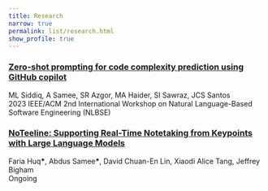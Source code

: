```yaml
---
title: Research
narrow: true
permalink: list/research.html
show_profile: true
---
```


<div class = "card mb-2">
  <div class = "card-body">
    <h3 class = "card-title">
      <a href = "">
        Zero-shot prompting for code complexity prediction using GitHub copilot
      </a>
    </h3>
    <div class="card-text mb-0">
        ML Siddiq, A Samee, SR Azgor, MA Haider, SI Sawraz, JCS Santos
    </div>
    <div class="card-text font-weight-light mb-0">
        2023 IEEE/ACM 2nd International Workshop on Natural Language-Based Software Engineering (NLBSE)
    </div>
  </div>
</div>

<div class = "card mb-2">
  <div class = "card-body">
    <h3 class = "card-title">
      <a href = "">
        NoTeeline: Supporting Real-Time Notetaking from Keypoints with Large Language Models
      </a>
    </h3>
    <div class="card-text font-weight-light mb-0">
       Faria Huq<b>*</b>, Abdus Samee<b>*</b>, David Chuan-En Lin, Xiaodi Alice Tang, Jeffrey Bigham
    </div>
    <span class="badge badge-info">Ongoing</span>
  </div>
</div>
